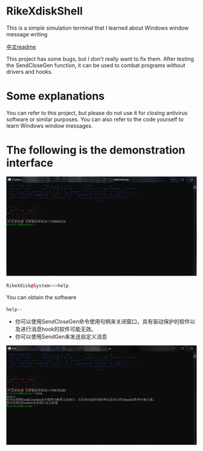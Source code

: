 # RikeXdiskShell
This is a simple simulation terminal that I learned about Windows window message writing

[中文readme](https://github.com/WhiteFoxLinux/RikeXdiskShell/blob/main/README-cn.md)

This project has some bugs, but I don't really want to fix them. After testing the SendCloseGen function, it can be used to combat programs without drivers and hooks.

# Some explanations
You can refer to this project, but please do not use it for closing antivirus software or similar purposes. You can also refer to the code yourself to learn Windows window messages.

# The following is the demonstration interface
![image](https://github.com/WhiteFoxLinux/RikeXdiskShell/blob/main/Resources%20you%20don't%20need./1.png)
```cpp
RikeXdisk@System>>>help
```

You can obtain the software

`help--`
* 你可以使用SendCloseGen命令使用句柄来关闭窗口，具有驱动保护的软件以及进行消息hook的软件可能无效。
* 你可以使用SendGen来发送自定义消息

![image](https://github.com/WhiteFoxLinux/RikeXdiskShell/blob/main/Resources%20you%20don't%20need./2.png)
